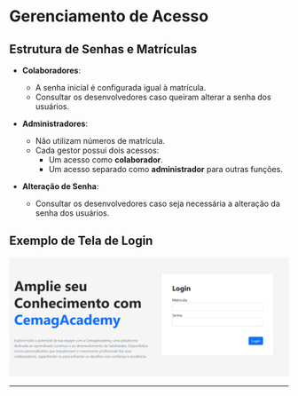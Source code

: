 # Gerenciamento de Acesso

## Estrutura de Senhas e Matrículas

- **Colaboradores**:
   - A senha inicial é configurada igual à matrícula.
   - Consultar os desenvolvedores caso queiram alterar a senha dos usuários.

- **Administradores**:
   - Não utilizam números de matrícula.
   - Cada gestor possui dois acessos:
      - Um acesso como **colaborador**.
      - Um acesso separado como **administrador** para outras funções.

- **Alteração de Senha**:
   - Consultar os desenvolvedores caso seja necessária a alteração da senha dos usuários.

## Exemplo de Tela de Login

![Tela de Login](/documentacao/imgs_documentacao/login.png)

---
